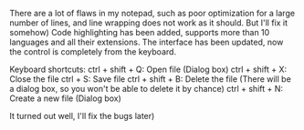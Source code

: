 There are a lot of flaws in my notepad, such as poor optimization for a large number of lines, and line wrapping does not work as it should. But I'll fix it somehow) Code highlighting has been added, supports more than 10 languages and all their extensions. The interface has been updated, now the control is completely from the keyboard. 

Keyboard shortcuts:
ctrl + shift + Q: Open file (Dialog box)
ctrl + shift + X: Close the file
ctrl + S: Save file
ctrl + shift + B: Delete the file (There will be a dialog box, so you won't be able to delete it by chance)
ctrl + shift + N: Create a new file (Dialog box)

It turned out well, I'll fix the bugs later)
